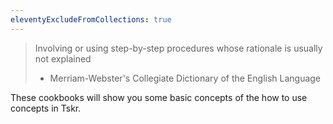 ```yaml
---
eleventyExcludeFromCollections: true
---
```

> Involving or using step-by-step procedures whose rationale is usually not explained
> - Merriam-Webster's Collegiate Dictionary of the English Language

These cookbooks will show you some basic concepts of the how to use concepts in Tskr.